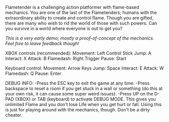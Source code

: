 Flametender is a challenging action platformer with flame-based mechanics.
You are one of the last of the Flametenders; humans with the extraordinary ability to create and control flame. Though you are gifted,
there are many who wish to rid the world of those with such powers. Can you survive in a world where everyone is out to get you?

*This is a very early demo; mostly a proof-of-concept of the mechanics. Feel free to leave feedback though!*

XBOX controls (recommended):
Movement: Left Control Stick
Jump: A
Interact: X
Attack: B
Flamedash: Right Trigger
Pause: Start

Keyboard control:
Movement: Arrow Keys
Jump: Space
Interact: E
Attack: W
Flamedash: Q
Pause: Enter

DEBUG INFO:
-Press the ESC key to exit the game at any time.
-Press backspace to reset a room if you get stuck in a wall or something (do this at your own risk, it can cause some super weird issues).
-Press UP on the D-PAD (XBOX) or TAB (keyboard) to activate DEBUG MODE. This gives you unlimited Flame and you don't lose Life when you
get hurt or fall. Using this is just for playing around with the mechanics, though. Don't be a dirty cheater.
